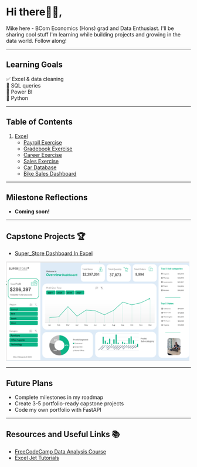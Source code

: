 # Hi there👋🏽,
Mike here - BCom Economics (Hons) grad and Data Enthusiast. I'll be sharing cool stuff I'm learning while building projects and growing in the data world. Follow along!

---

## Learning Goals

✅ Excel & data cleaning  
🔲 SQL queries  
🔲 Power BI  
🔲 Python 

---

## Table of Contents

1. [Excel](https://github.com/mikechikwanda/data-journey/tree/main/excel)
   - [Payroll Exercise](https://github.com/mikechikwanda/data-journey/tree/main/excel/payroll)  
   - [Gradebook Exercise](https://github.com/mikechikwanda/data-journey/tree/main/excel/gradebook)  
   - [Career Exercise](https://github.com/mikechikwanda/data-journey/tree/main/excel/career)  
   - [Sales Exercise](https://github.com/mikechikwanda/data-journey/tree/main/excel/sales)
   - [Car Database](https://github.com/mikechikwanda/data-journey/tree/main/excel/car_database)
   - [Bike Sales Dashboard](https://github.com/mikechikwanda/data-journey/tree/main/excel/bikes)
---

## Milestone Reflections

- **Coming soon!**


---

## Capstone Projects 🏆

- [Super_Store Dashboard In Excel](https://github.com/mikechikwanda/mikechikwanda/tree/main/excel/capstone_project)
<img src="https://raw.githubusercontent.com/mikechikwanda/mikechikwanda/394e7e32502037b415da4117132041664059ce3e/Superstore_dashboard.png" alt="Capstone Screenshot" width="500"/>

---

## Future Plans
- Complete milestones in my roadmap  
- Create 3-5 portfolio-ready capstone projects 
- Code my own portfolio with FastAPI
  
---

## Resources and Useful Links 📚
- [FreeCodeCamp Data Analysis Course](https://www.freecodecamp.org)  
- [Excel Jet Tutorials](https://www.exceljet.net)  

